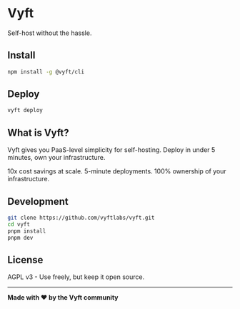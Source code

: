 # Vyft

Self-host without the hassle.

## Install

```bash
npm install -g @vyft/cli
```

## Deploy

```bash
vyft deploy
```

## What is Vyft?

Vyft gives you PaaS-level simplicity for self-hosting. Deploy in under 5 minutes, own your infrastructure.

10x cost savings at scale. 5-minute deployments. 100% ownership of your infrastructure.

## Development

```bash
git clone https://github.com/vyftlabs/vyft.git
cd vyft
pnpm install
pnpm dev
```

## License

AGPL v3 - Use freely, but keep it open source.

---

**Made with ❤️ by the Vyft community**
